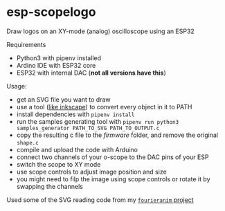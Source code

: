 # esp-scopelogo
Draw logos on an XY-mode (analog) oscilloscope using an ESP32

Requirements
- Python3 with pipenv installed
- Ardino IDE with ESP32 core
- ESP32 with internal DAC (**not all versions have this**)

Usage:
- get an SVG file you want to draw
- use a tool ([like inkscape](https://inkscape.org/)) to convert every object in it to PATH
- install dependencies with `pipenv install`
- run the samples generating tool with `pipenv run python3 samples_generator PATH_TO_SVG PATH_TO_OUTPUT.c`
- copy the resulting c file to the *firmware* folder, and remove the original `shape.c`
- compile and upload the code with Arduino
- connect two channels of your o-scope to the DAC pins of your ESP
- switch the scope to XY mode
- use scope controls to adjust image position and size
- you might need to filp the image using scope controls or rotate it by swapping the channels

Used some of the SVG reading code from my [`fourieranim` project](https://github.com/sasszem/fourieranim)